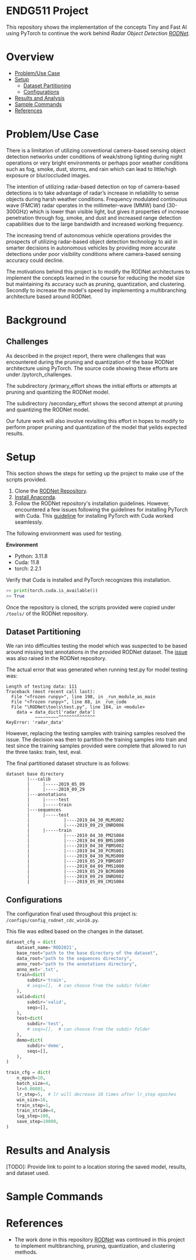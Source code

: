 # ENDG511 Project

This repository shows the implementation of the concepts Tiny and Fast AI using
PyTorch to continue the work behind *Radar Object Detection [RODNet](https://github.com/yizhou-wang/RODNet).*

# Overview

- [Problem/Use Case](#problemuse-case)
- [Setup](#setup)
    - [Dataset Partitioning](#dataset-partitioning)
    - [Configurations](#configurations)
- [Results and Analysis](#results-and-analysis)
- [Sample Commands](#sample-commands)
- [References](#references)

# Problem/Use Case

There is a limitation of utilizing conventional camera-based sensing object detection networks under conditions of weak/strong lighting during night operations or very bright environments or perhaps poor weather conditions such as fog, smoke, dust, storms, and rain which can lead to little/high exposure or blur/occluded images.

The intention of utilizing radar-based detection on top of camera-based detections is to take advantage of radar’s increase in reliability to sense objects during harsh weather conditions. Frequency modulated continuous wave (FMCW) radar operates in the millimeter-wave (MMW) band (30-300GHz) which is lower than visible light, but gives it properties of increase penetration through fog, smoke, and dust and increased range detection capabilities due to the large bandwidth and increased working frequency.

The increasing trend of autonomous vehicle operations provides the prospects of utilizing radar-based object detection technology to aid in smarter decisions in autonomous vehicles by providing more accurate detections under poor visibility conditions where camera-based sensing accuracy could decline. 

The motivations behind this project is to modify the RODNet architectures to implement the concepts learned in the course for reducing the model size but maintaining its accuracy such as pruning, quantization, and clustering. Secondly to increase the model's speed by implementing a multibranching architecture based around RODNet.  

# Background

## Challenges

As described in the project report, there were challenges that was encountered during the 
pruning and quantization of the base RODNet architecture using PyTorch. The source
code showing these efforts are under /pytorch_challenges. 

The subdirectory /primary_effort shows the initial efforts or attempts at pruning 
and quantizing the RODNet model.

The subdirectory /secondary_effort shows the second attempt at pruning and 
quantizing the RODNet model.

Our future work will also
involve revisiting this effort in hopes to modify to perform proper pruning and 
quantization of the model that yeilds expected results. 

## 

# Setup

This section shows the steps for setting up the project to make use of the scripts provided.

1) Clone the [RODNet Repository](https://github.com/yizhou-wang/RODNet). 
2) [Install Anaconda](https://docs.anaconda.com/free/anaconda/install/index.html).
3) Follow the RODNet repository's installation guidelines. However, encountered a few issues following the guidelines for installing PyTorch with Cuda. This [guideline](https://medium.com/@harunijaz/a-step-by-step-guide-to-installing-cuda-with-pytorch-in-conda-on-windows-verifying-via-console-9ba4cd5ccbef) for installing PyTorch with Cuda worked seamlessly.
 
The following environment was used for testing. 

**Environment**

* Python: 3.11.8
* Cuda: 11.8
* torch: 2.2.1

Verify that Cuda is installed and PyTorch recognizes this installation.

```python
>> print(torch.cuda.is_available())
>> True
```

Once the repository is cloned, the scripts provided were copied under `/tools/` of the RODNet repository.

## Dataset Partitioning

We ran into difficulties testing the model which was suspected to be based around missing test annotations in the provided RODNet dataset. The [issue](https://github.com/yizhou-wang/RODNet/issues/78) was also raised in the RODNet repository.

The actual error that was generated when running test.py for model testing was:

```shell
Length of testing data: 111
Traceback (most recent call last):
  File "<frozen runpy>", line 198, in _run_module_as_main
  File "<frozen runpy>", line 88, in _run_code
  File "\RODNet\tools\test.py", line 184, in <module>
    data = data_dict['radar_data']
           ~~~~~~~~~^^^^^^^^^^^^^^
KeyError: 'radar_data'
```

However, replacing the testing samples with training samples resolved the issue. The decision was then to partition the training samples into train and test since the training samples provided were complete that allowed to run the three tasks: train, test, eval.

The final partitioned dataset structure is as follows:

```shell
dataset base directory
        |---calib
        |     |-----2019_05_09
        |     |-----2019_09_29
        |---annotations
        |     |-----test
        |     |-----train
        |---sequences
        |     |-----test
        |             |----2019_04_30_MLMS002
        |             |----2019_09_29_ONRD006
        |     |-----train
        |             |----2019_04_30_PM2S004
        |             |----2019_04_09_BMS1000
        |             |----2019_04_30_PBMS002
        |             |----2019_04_30_PCMS001
        |             |----2019_04_30_MLMS000
        |             |----2019_05_29_PBMS007
        |             |----2019_04_09_PMS1000
        |             |----2019_05_29_BCMS000
        |             |----2019_09_29_ONRD002
        |             |----2019_05_09_CM1S004
```

## Configurations

The configuration final used throughout this project is: `/configs/config_rodnet_cdc_win16.py`.

This file was edited based on the changes in the dataset.

```python
dataset_cfg = dict(
    dataset_name='ROD2021',
    base_root="path to the base directory of the dataset",
    data_root="path to the sequences directory",
    anno_root="path to the annotations directory",
    anno_ext='.txt',
    train=dict(
        subdir='train',
        # seqs=[],  # can choose from the subdir folder
    ),
    valid=dict(
        subdir='valid',
        seqs=[],
    ),
    test=dict(
        subdir='test',
        # seqs=[],  # can choose from the subdir folder
    ),
    demo=dict(
        subdir='demo',
        seqs=[],
    ),
)
```

```python
train_cfg = dict(
    n_epoch=10,
    batch_size=4,
    lr=0.00001,
    lr_step=5,  # lr will decrease 10 times after lr_step epoches
    win_size=16,
    train_step=1,
    train_stride=4,
    log_step=100,
    save_step=10000,
)
```

# Results and Analysis

[TODO]: Provide link to point to a location storing the saved model, results, and dataset used.


# Sample Commands


# References

* The work done in this repository [RODNet](https://github.com/yizhou-wang/RODNet/tree/master) was continued in this project to implement multibranching, pruning, quantization, and clustering methods.